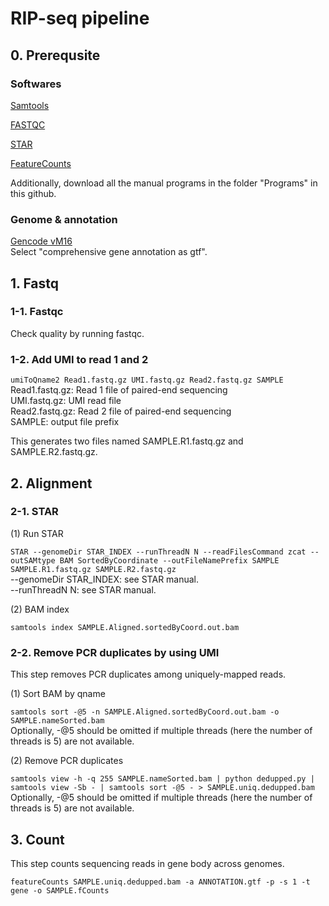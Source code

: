 # RIP-seq pipeline

## 0. Prerequsite

### Softwares
[Samtools](http://www.htslib.org/)

[FASTQC](https://www.bioinformatics.babraham.ac.uk/projects/fastqc/)

[STAR](https://github.com/alexdobin/STAR)

[FeatureCounts](http://subread.sourceforge.net/)

Additionally, download all the manual programs in the folder "Programs" in this github.

### Genome & annotation
[Gencode vM16](https://www.gencodegenes.org/mouse/release_M16.html)\
Select "comprehensive gene annotation as gtf".

## 1. Fastq

### 1-1. Fastqc
Check quality by running fastqc.

### 1-2. Add UMI to read 1 and 2
`umiToQname2 Read1.fastq.gz UMI.fastq.gz Read2.fastq.gz SAMPLE`\
Read1.fastq.gz: Read 1 file of paired-end sequencing\
UMI.fastq.gz: UMI read file\
Read2.fastq.gz: Read 2 file of paired-end sequencing\
SAMPLE: output file prefix

This generates two files named SAMPLE.R1.fastq.gz and SAMPLE.R2.fastq.gz.

## 2. Alignment

### 2-1. STAR

(1) Run STAR

`STAR --genomeDir STAR_INDEX --runThreadN N --readFilesCommand zcat --outSAMtype BAM SortedByCoordinate --outFileNamePrefix SAMPLE SAMPLE.R1.fastq.gz SAMPLE.R2.fastq.gz`\
--genomeDir STAR_INDEX: see STAR manual.\
--runThreadN N: see STAR manual.

(2) BAM index

`samtools index SAMPLE.Aligned.sortedByCoord.out.bam`

### 2-2. Remove PCR duplicates by using UMI
This step removes PCR duplicates among uniquely-mapped reads.

(1) Sort BAM by qname

`samtools sort -@5 -n SAMPLE.Aligned.sortedByCoord.out.bam -o SAMPLE.nameSorted.bam`\
Optionally, -@5 should be omitted if multiple threads (here the number of threads is 5) are not available.

(2) Remove PCR duplicates 

`samtools view -h -q 255 SAMPLE.nameSorted.bam | python dedupped.py | samtools view -Sb - | samtools sort -@5 - > SAMPLE.uniq.dedupped.bam`\
Optionally, -@5 should be omitted if multiple threads (here the number of threads is 5) are not available.

## 3. Count
This step counts sequencing reads in gene body across genomes.

`featureCounts SAMPLE.uniq.dedupped.bam -a ANNOTATION.gtf -p -s 1 -t gene -o SAMPLE.fCounts`

